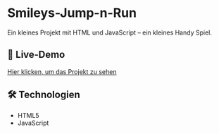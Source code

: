 # Smileys-Jump-n-Run

Ein kleines Projekt mit HTML und JavaScript – ein kleines Handy Spiel.

## 🔗 Live-Demo  
[Hier klicken, um das Projekt zu sehen](https://derlangsamealex.github.io/Smilys-Jump-n-Run/Smiley%20Jump%27n%27Run.html)

## 🛠️ Technologien  
- HTML5  
- JavaScript
